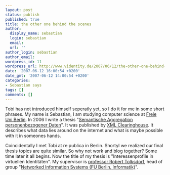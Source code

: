 ```yaml
---
layout: post
status: publish
published: true
title: the other one behind the scenes
author:
  display_name: sebastian
  login: sebastian
  email:
  url: ''
author_login: sebastian
author_email:
wordpress_id: 11
wordpress_url: http://www.videntity.de/2007/06/12/the-other-one-behind-the-scenes/
date: '2007-06-12 16:00:54 +0200'
date_gmt: '2007-06-12 14:00:54 +0200'
categories:
- Sebastian says
tags: []
comments: []
---
```

Tobi has not introduced himself seperatly yet, so I do it for me in some short phrases. My name is Sebastian, I am studying computer science at <a href="http://www.fu-berlin.de">Freie Uni Berlin</a>. In 2006 I write a thesis "<a href="http://www.xml-clearinghouse.de/reports/Grenzen_und_Potentiale_semantischer_Aggregation_von_personenbezogenen_Internet-Daten.pdf">Semantische Aggregation personenbezogener Daten</a>". It was published by <a href="http://www.xml-clearinghouse.de">XML Clearinghouse</a>. It describes what data lies around on the internet and what is maybe possible with it in someones hands.

Coincidentally I met Tobi at re:publica in Berlin. Shortyl we realized our final thesis topics are quite similar. So why not work and blog together? Some time later it all begins. Now the title of my thesis is "Interessenprofile in virtuellen Identitäten". My supervisor is <a href="http://www.robert-tolksdorf.de/">professor Robert Tolksdorf</a>, head of group "<a href="http://www.ag-nbi.de/">Networked Information Systems (FU Berlin, Informatik)</a>".
